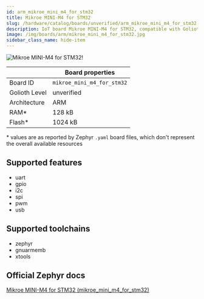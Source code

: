 ```yaml
---
id: arm_mikroe_mini_m4_for_stm32
title: Mikroe MINI-M4 for STM32
slug: /hardware/catalog/boards/unverified/arm_mikroe_mini_m4_for_stm32
description: IoT board Mikroe MINI-M4 for STM32, compatible with Golioth at unverified level.
image: /img/boards/arm/mikroe_mini_m4_for_stm32.jpg
sidebar_class_name: hide-item
---
```


[//]: # (This is an auto-generated file, do not edit! Changes to it will be lost upon re-generation)

![Mikroe MINI-M4 for STM32!](/img/boards/arm/mikroe_mini_m4_for_stm32.jpg "Mikroe MINI-M4 for STM32")

|                | Board properties     |
| -------------  | -------------------- |
| Board ID       | `mikroe_mini_m4_for_stm32` |
| Golioth Level  | unverified       |
| Architecture   | ARM |
| RAM*           | 128 kB |
| Flash*         | 1024 kB |

\* values are as reported by Zephyr `.yaml` board files, which don't represent the overall available resources



## Supported features

* uart
* gpio
* i2c
* spi
* pwm
* usb

## Supported toolchains

* zephyr
* gnuarmemb
* xtools

## Official Zephyr docs

[Mikroe MINI-M4 for STM32 (mikroe_mini_m4_for_stm32)](https://docs.zephyrproject.org/latest/boards/arm/mikroe_mini_m4_for_stm32/doc/index.html)

